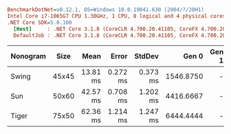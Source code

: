 ```ini

BenchmarkDotNet=v0.12.1, OS=Windows 10.0.19041.630 (2004/?/20H1)
Intel Core i7-1065G7 CPU 1.30GHz, 1 CPU, 8 logical and 4 physical cores
.NET Core SDK=5.0.100
  [Host]     : .NET Core 3.1.8 (CoreCLR 4.700.20.41105, CoreFX 4.700.20.41903), X64 RyuJIT
  DefaultJob : .NET Core 3.1.8 (CoreCLR 4.700.20.41105, CoreFX 4.700.20.41903), X64 RyuJIT


```

| Nonogram | Size  |     Mean |    Error |   StdDev |     Gen 0 | Gen 1 | Gen 2 | Allocated |
| -------- | ----- | -------: | -------: | -------: | --------: | ----: | ----: | --------: |
| Swing    | 45x45 | 13.81 ms | 0.272 ms | 0.373 ms | 1546.8750 |     - |     - |    6.2 MB |
| Sun      | 50x60 | 42.57 ms | 0.708 ms | 1.202 ms | 4416.6667 |     - |     - |  17.83 MB |
| Tiger    | 75x50 | 62.36 ms | 1.214 ms | 1.247 ms | 6444.4444 |     - |     - |  26.09 MB |
